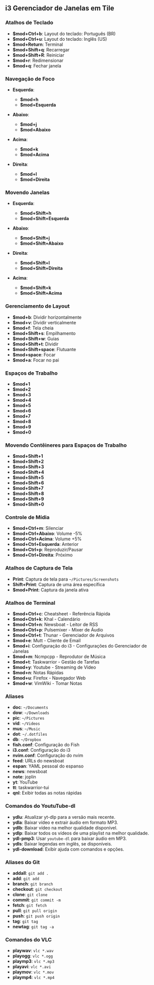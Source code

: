 ## i3 Gerenciador de Janelas em Tile

### Atalhos de Teclado
- **$mod+Ctrl+b**: Layout do teclado: Português (BR)
- **$mod+Ctrl+u**: Layout do teclado: Inglês (US)
- **$mod+Return**: Terminal
- **$mod+Shift+q**: Recarregar
- **$mod+Shift+R**: Reiniciar
- **$mod+r**: Redimensionar
- **$mod+q**: Fechar janela

### Navegação de Foco
- **Esquerda**: 
  - **$mod+h**
  - **$mod+Esquerda**
  
- **Abaixo**: 
  - **$mod+j**
  - **$mod+Abaixo**
  
- **Acima**: 
  - **$mod+k**
  - **$mod+Acima**
  
- **Direita**: 
  - **$mod+l**
  - **$mod+Direita**

### Movendo Janelas
- **Esquerda**:
  - **$mod+Shift+h**
  - **$mod+Shift+Esquerda**
  
- **Abaixo**:
  - **$mod+Shift+j**
  - **$mod+Shift+Abaixo**
  
- **Direita**:
  - **$mod+Shift+l**
  - **$mod+Shift+Direita**
  
- **Acima**:
  - **$mod+Shift+k**
  - **$mod+Shift+Acima**
  
### Gerenciamento de Layout
- **$mod+b**: Dividir horizontalmente
- **$mod+v**: Dividir verticalmente
- **$mod+f**: Tela cheia
- **$mod+Shift+s**: Empilhamento
- **$mod+Shift+w**: Guias
- **$mod+Shift+t**: Dividir
- **$mod+Shift+space**: Flutuante
- **$mod+space**: Focar
- **$mod+a**: Focar no pai

### Espaços de Trabalho
- **$mod+1**
- **$mod+2**
- **$mod+3**
- **$mod+4**
- **$mod+5**
- **$mod+6**
- **$mod+7**
- **$mod+8**
- **$mod+9**
- **$mod+0**

### Movendo Contêineres para Espaços de Trabalho
- **$mod+Shift+1**
- **$mod+Shift+2**
- **$mod+Shift+3**
- **$mod+Shift+4**
- **$mod+Shift+5**
- **$mod+Shift+6**
- **$mod+Shift+7**
- **$mod+Shift+8**
- **$mod+Shift+9**
- **$mod+Shift+0**

### Controle de Mídia
- **$mod+Ctrl+m**: Silenciar
- **$mod+Ctrl+Abaixo**: Volume -5%
- **$mod+Ctrl+Acima**: Volume +5%
- **$mod+Ctrl+Esquerda**: Anterior
- **$mod+Ctrl+p**: Reproduzir/Pausar
- **$mod+Ctrl+Direita**: Próximo

### Atalhos de Captura de Tela
- **Print**: Captura de tela para `~/Pictures/Screenshots`
- **Shift+Print**: Captura de uma área específica
- **$mod+Print**: Captura da janela ativa

### Atalhos de Terminal
- **$mod+Ctrl+c**: Cheatsheet - Referência Rápida
- **$mod+Ctrl+k**: Khal - Calendário
- **$mod+Ctrl+n**: Newsboat - Leitor de RSS
- **$mod+Ctrl+p**: Pulsemixer - Mixer de Áudio
- **$mod+Ctrl+t**: Thunar - Gerenciador de Arquivos
- **$mod+e**: Mutt - Cliente de Email
- **$mod+i**: Configuração do i3 - Configurações do Gerenciador de Janelas
- **$mod+m**: Ncmpcpp - Reprodutor de Música
- **$mod+t**: Taskwarrior - Gestão de Tarefas
- **$mod+y**: Youtube - Streaming de Vídeo
- **$mod+n**: Notas Rápidas
- **$mod+u**: Firefox - Navegador Web
- **$mod+w**: VimWiki - Tomar Notas

### Aliases
- **doc**: `~/Documents`
- **dow**: `~/Downloads`
- **pic**: `~/Pictures`
- **vid**: `~/Videos`
- **mus**: `~/Music`
- **dot**: `~/.dotfiles`
- **db**: `~/Dropbox`
- **fish.conf**: Configuração do Fish
- **i3.conf**: Configuração do i3
- **nvim.conf**: Configuração do nvim
- **feed**: URLs do newsboat
- **espan**: YAML pessoal do espanso
- **news**: newsboat
- **note**: joplin
- **yt**: YouTube
- **tt**: taskwarrior-tui
- **qnl**: Exibir todas as notas rápidas

### Comandos do YoutuTube-dl
- **ydlu**: Atualizar yt-dlp para a versão mais recente.
- **ydla**: Baixar vídeo e extrair áudio em formato MP3.
- **ydlb**: Baixar vídeo na melhor qualidade disponível.
- **ydlp**: Baixar todos os vídeos de uma playlist na melhor qualidade.
- **ydl-pmp3**: Usar `youtube-dl` para baixar áudio em MP3.
- **ydls**: Baixar legendas em inglês, se disponíveis.
- **ydl-download**: Exibir ajuda com comandos e opções.

### Aliases do Git
- **addall**: `git add .`
- **add**: `git add`
- **branch**: `git branch`
- **checkout**: `git checkout`
- **clone**: `git clone`
- **commit**: `git commit -m`
- **fetch**: `git fetch`
- **pull**: `git pull origin`
- **push**: `git push origin`
- **tag**: `git tag`
- **newtag**: `git tag -a`

### Comandos do VLC
- **playwav**: `vlc *.wav`
- **playogg**: `vlc *.ogg`
- **playmp3**: `vlc *.mp3`
- **playavi**: `vlc *.avi`
- **playmov**: `vlc *.mov`
- **playmp4**: `vlc *.mp4`
